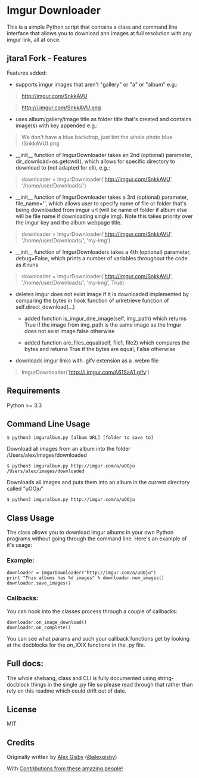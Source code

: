 # Imgur Downloader

This is a simple Python script that contains a class and command line interface that
allows you to download ann images at full resolution with any imgur link, all at once.

## jtara1 Fork - Features
Features added:

* supports imgur images that aren't "gallery" or "a" or "album" e.g.:

>http://imgur.com/SnkkAVU

>http://i.imgur.com/SnkkAVU.png

* uses album/gallery/image title as folder title that's created and contains image(s) with key appended e.g.:

>We don't have a blue backdrop, just tint the whole photo blue. (SnkkAVU).png

* \_\_init\_\_ function of ImgurDownloader takes an 2nd (optional) parameter, dir_download=os.getcwd(), which allows for specific directory to download to (not adapted for cli), e.g.:

>downloader = ImgurDownloader('http://imgur.com/SnkkAVU', '/home/user/Downloads/')

* \_\_init\_\_ function of ImgurDownloader takes a 3rd (optional) parameter, file_name='', which allows user to specify name of file or folder that's being downloaded from imgur url (will be name of folder if album else will be file name if downloading single img). Note this takes priority over the imgur key and the album webpage title.

>downloader = ImgurDownloader('http://imgur.com/SnkkAVU', '/home/user/Downloads/', 'my-img')

* \_\_init\_\_ function of ImgurDownloaders takes a 4th (optional) parameter, debug=False, which prints a number of variables throughout the code as it runs

>downloader = ImgurDownloader('http://imgur.com/SnkkAVU', '/home/user/Downloads/', 'my-img', True)

* deletes imgur does not exist image if it is downloaded implemented by comparing the bytes in hook function of urlretrieve function of self.direct_download(...)

    * added function is\_imgur\_dne\_image(self, img\_path) which returns True if the image from img\_path is the same image as the Imgur does not exist image false otherwise

    * added function are\_files\_equal(self, file1, file2) which compares the bytes and returns True if the bytes are equal, False otherwise

* downloads imgur links with .gifv extension as a .webm file

> ImgurDownloader('http://i.imgur.com/A61SaA1.gifv')

## Requirements

Python >= 3.3

## Command Line Usage

	$ python3 imguralbum.py [album URL] [folder to save to]

Download all images from an album into the folder /Users/alex/images/downloaded

	$ python3 imguralbum.py http://imgur.com/a/uOOju /Users/alex/images/downloaded
	
Downloads all images and puts them into an album in the current directory called "uOOju"

	$ python3 imguralbum.py http://imgur.com/a/uOOju


## Class Usage

The class allows you to download imgur albums in your own Python programs without going
through the command line. Here's an example of it's usage:

### Example:
	downloader = ImgurDownloader("http://imgur.com/a/uOOju")
	print "This albums has %d images" % downloader.num_images()
	downloader.save_images()

### Callbacks:
You can hook into the classes process through a couple of callbacks:
	
	downloader.on_image_download()
	downloader.on_complete()

You can see what params and such your callback functions get by looking at the docblocks
for the on_XXX functions in the .py file.

## Full docs:

The whole shebang, class and CLI is fully documented using string-docblock things in the single .py file
so please read through that rather than rely on this readme which could drift out of date.

## License

MIT

## Credits

Originally written by [Alex Gisby](https://github.com/alexgisby) ([@alexgisby](http://twitter.com/alexgisby))

With [Contributions from these amazing people!](https://github.com/jtara1/imgur-downloader/graphs/contributors)
